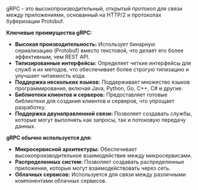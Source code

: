 

gRPC - это высокопроизводительный, открытый протокол для связи между приложениями, основанный на HTTP/2 и протоколах буферизации Protobuf.

**Ключевые преимущества gRPC:**

- **Высокая производительность:** Использует бинарную сериализацию (Protobuf) вместо текстовой, что делает его более эффективным, чем REST API.
- **Типизированные интерфейсы:** Определяет четкие интерфейсы для служб и их методов, что обеспечивает более строгую типизацию и улучшает читаемость кода.
- **Поддержка нескольких языков:** Поддерживает множество языков программирования, включая Java, Python, Go, C++, C# и другие.
- **Библиотеки клиентов и серверов:** Предоставляет готовые библиотеки для создания клиентов и серверов, что упрощает разработку.
- **Поддержка двунаправленной связи:** Позволяет создавать службы, которые могут выполнять как запросы, так и потоковую передачу данных.

**gRPC обычно используется для:**

- **Микросервисной архитектуры:** Обеспечивает высокопроизводительное взаимодействие между микросервисами.
- **Распределенных систем:** Позволяет создавать распределенные приложения, которые могут взаимодействовать через сеть.
- **Облачных сервисов:** Используется для связи между различными компонентами облачных сервисов.